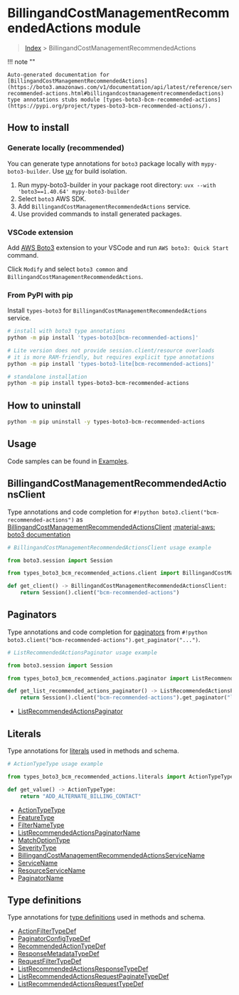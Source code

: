 #  BillingandCostManagementRecommendedActions module

> [Index](../README.md) > BillingandCostManagementRecommendedActions

!!! note ""

    Auto-generated documentation for [BillingandCostManagementRecommendedActions](https://boto3.amazonaws.com/v1/documentation/api/latest/reference/services/bcm-recommended-actions.html#billingandcostmanagementrecommendedactions)
    type annotations stubs module [types-boto3-bcm-recommended-actions](https://pypi.org/project/types-boto3-bcm-recommended-actions/).

## How to install

### Generate locally (recommended)

You can generate type annotations for `boto3` package locally with `mypy-boto3-builder`.
Use [uv](https://docs.astral.sh/uv/getting-started/installation/) for build isolation.

1. Run mypy-boto3-builder in your package root directory: `uvx --with 'boto3==1.40.64' mypy-boto3-builder`
1. Select `boto3` AWS SDK.
1. Add `BillingandCostManagementRecommendedActions` service.
1. Use provided commands to install generated packages.


### VSCode extension

Add [AWS Boto3](https://marketplace.visualstudio.com/items?itemName=Boto3typed.boto3-ide)
extension to your VSCode and run `AWS boto3: Quick Start` command.

Click `Modify` and select `boto3 common` and `BillingandCostManagementRecommendedActions`.


### From PyPI with pip

Install `types-boto3` for `BillingandCostManagementRecommendedActions` service.

```bash
# install with boto3 type annotations
python -m pip install 'types-boto3[bcm-recommended-actions]'

# Lite version does not provide session.client/resource overloads
# it is more RAM-friendly, but requires explicit type annotations
python -m pip install 'types-boto3-lite[bcm-recommended-actions]'

# standalone installation
python -m pip install types-boto3-bcm-recommended-actions
```



## How to uninstall

```bash
python -m pip uninstall -y types-boto3-bcm-recommended-actions
```

## Usage

Code samples can be found in [Examples](./usage.md).

## BillingandCostManagementRecommendedActionsClient

Type annotations and code completion for  `#!python boto3.client("bcm-recommended-actions")` as [BillingandCostManagementRecommendedActionsClient](./client.md)
[:material-aws: boto3 documentation](https://boto3.amazonaws.com/v1/documentation/api/latest/reference/services/bcm-recommended-actions.html#BillingandCostManagementRecommendedActions.Client)

```python
# BillingandCostManagementRecommendedActionsClient usage example

from boto3.session import Session

from types_boto3_bcm_recommended_actions.client import BillingandCostManagementRecommendedActionsClient

def get_client() -> BillingandCostManagementRecommendedActionsClient:
    return Session().client("bcm-recommended-actions")
```


## Paginators

Type annotations and code completion for [paginators](./paginators.md)
from `#!python boto3.client("bcm-recommended-actions").get_paginator("...")`.

```python
# ListRecommendedActionsPaginator usage example

from boto3.session import Session

from types_boto3_bcm_recommended_actions.paginator import ListRecommendedActionsPaginator

def get_list_recommended_actions_paginator() -> ListRecommendedActionsPaginator:
    return Session().client("bcm-recommended-actions").get_paginator("list_recommended_actions"))
```

- [ListRecommendedActionsPaginator](./paginators.md#listrecommendedactionspaginator)









## Literals

Type annotations for [literals](./literals.md) used in methods and schema.

```python
# ActionTypeType usage example

from types_boto3_bcm_recommended_actions.literals import ActionTypeType

def get_value() -> ActionTypeType:
    return "ADD_ALTERNATE_BILLING_CONTACT"
```

- [ActionTypeType](./literals.md#actiontypetype)
- [FeatureType](./literals.md#featuretype)
- [FilterNameType](./literals.md#filternametype)
- [ListRecommendedActionsPaginatorName](./literals.md#listrecommendedactionspaginatorname)
- [MatchOptionType](./literals.md#matchoptiontype)
- [SeverityType](./literals.md#severitytype)
- [BillingandCostManagementRecommendedActionsServiceName](./literals.md#billingandcostmanagementrecommendedactionsservicename)
- [ServiceName](./literals.md#servicename)
- [ResourceServiceName](./literals.md#resourceservicename)
- [PaginatorName](./literals.md#paginatorname)




## Type definitions

Type annotations for [type definitions](./type_defs.md) used in methods and schema.

- [ActionFilterTypeDef](./type_defs.md#actionfiltertypedef)
- [PaginatorConfigTypeDef](./type_defs.md#paginatorconfigtypedef)
- [RecommendedActionTypeDef](./type_defs.md#recommendedactiontypedef)
- [ResponseMetadataTypeDef](./type_defs.md#responsemetadatatypedef)
- [RequestFilterTypeDef](./type_defs.md#requestfiltertypedef)
- [ListRecommendedActionsResponseTypeDef](./type_defs.md#listrecommendedactionsresponsetypedef)
- [ListRecommendedActionsRequestPaginateTypeDef](./type_defs.md#listrecommendedactionsrequestpaginatetypedef)
- [ListRecommendedActionsRequestTypeDef](./type_defs.md#listrecommendedactionsrequesttypedef)

